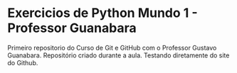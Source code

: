 # Exercicios de Python Mundo 1 - Professor Guanabara
Primeiro repositorio do Curso de Git e GitHub com o Professor Gustavo Guanabara.
Repositório criado durante a aula.
Testando diretamente do site do Github.

